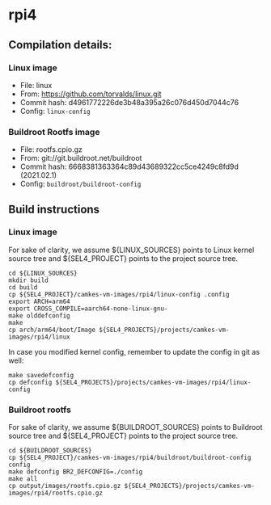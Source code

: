 # rpi4
## Compilation details:
### Linux image
* File: linux
* From: https://github.com/torvalds/linux.git
* Commit hash: d4961772226de3b48a395a26c076d450d7044c76
* Config: `linux-config`

### Buildroot Rootfs image
* File: rootfs.cpio.gz
* From: git://git.buildroot.net/buildroot
* Commit hash: 6668381363364c89d43689322cc5ce4249c8fd9d (2021.02.1)
* Config: `buildroot/buildroot-config`

## Build instructions
### Linux image

For sake of clarity, we assume ${LINUX\_SOURCES} points to Linux kernel source
tree and ${SEL4\_PROJECT} points to the project source tree.

    cd ${LINUX_SOURCES}
    mkdir build
    cd build
    cp ${SEL4_PROJECT}/camkes-vm-images/rpi4/linux-config .config
    export ARCH=arm64
    export CROSS_COMPILE=aarch64-none-linux-gnu-
    make olddefconfig
    make
    cp arch/arm64/boot/Image ${SEL4_PROJECTS}/projects/camkes-vm-images/rpi4/linux

In case you modified kernel config, remember to update the config in git as well:

    make savedefconfig
    cp defconfig ${SEL4_PROJECTS}/projects/camkes-vm-images/rpi4/linux-config

### Buildroot rootfs
For sake of clarity, we assume ${BUILDROOT\_SOURCES} points to Buildroot source
tree and ${SEL4\_PROJECT} points to the project source tree.

    cd ${BUILDROOT_SOURCES}
    cp ${SEL4_PROJECT}/camkes-vm-images/rpi4/buildroot/buildroot-config config
    make defconfig BR2_DEFCONFIG=./config
    make all
    cp output/images/rootfs.cpio.gz ${SEL4_PROJECTS}/projects/camkes-vm-images/rpi4/rootfs.cpio.gz
